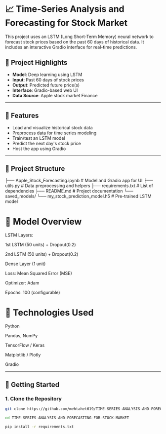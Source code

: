 # 📈 Time-Series Analysis and Forecasting for Stock Market

This project uses an LSTM (Long Short-Term Memory) neural network to forecast stock prices based on the past 60 days of historical data. It includes an interactive Gradio interface for real-time predictions.

## 🧠 Project Highlights

- **Model**: Deep learning using LSTM
- **Input**: Past 60 days of stock prices
- **Output**: Predicted future price(s)
- **Interface**: Gradio-based web UI
- **Data Source**: Apple stock market Finance

---

## 📌 Features

- Load and visualize historical stock data
- Preprocess data for time series modeling
- Train/test an LSTM model
- Predict the next day's stock price
- Host the app using Gradio

---

## 📂 Project Structure
├── Apple_Stock_Forecasting.ipynb # Model and Gradio app for UI
├── utils.py # Data preprocessing and helpers
├── requirements.txt # List of dependencies
├── README.md # Project documentation
└── saved_models/
└── my_stock_prediction_model.h5 # Pre-trained LSTM model

# 🧪 Model Overview

LSTM Layers:

1st LSTM (50 units) + Dropout(0.2)

2nd LSTM (50 units) + Dropout(0.2)

Dense Layer (1 unit)

Loss: Mean Squared Error (MSE)

Optimizer: Adam

Epochs: 100 (configurable)

# 🧰 Technologies Used

Python

Pandas, NumPy

TensorFlow / Keras

Matplotlib / Plotly

Gradio

---

## 🚀 Getting Started

### 1. Clone the Repository

```bash
git clone https://github.com/mehtahet619/TIME-SERIES-ANALYSIS-AND-FORECASTING-FOR-STOCK-MARKET.git

cd TIME-SERIES-ANALYSIS-AND-FORECASTING-FOR-STOCK-MARKET

pip install -r requirements.txt


